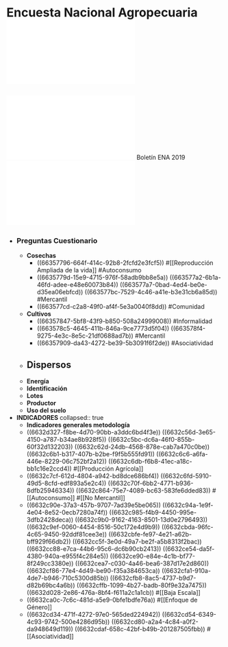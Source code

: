 # Encuesta Nacional Agropecuaria ![Documentacion.pdf](../assets/Documentacion-ENA-2019.pdf)
![boletin_ena_2019.pdf](../assets/boletin_ena_2019_1714603062842_0.pdf) Boletín ENA 2019
![met-ENA-mar2023.pdf](../assets/met-ENA-mar2023_1714606822822_0.pdf)
- ### Preguntas Cuestionario
	- **Cosechas**
		- ((66357796-664f-414c-92b8-2fcfd2e3fcf5))
		  #[[Reproducción Ampliada de la vida]] #Autoconsumo
		- ((6635779d-15e9-4715-976f-58adb9bb8e5a))
		  ((663577a2-6b1a-46fd-adee-e48e60073b84))
		  ((663577a7-0bad-4ed4-be0e-d35ea06ebfcd))
		  ((663577bc-7529-4c46-a41e-b3e31cb6a85d))
		  #Mercantil
		- ((663577cd-c2a8-49f0-af4f-5e3a0040f8dd))
		  #Comunidad
	- **Cultivos**
		- ((66357847-5bf8-43f9-b850-508a24999008))
		  #Informalidad
		- ((663578c5-4645-411b-846a-9ce7773d5f04))
		  ((663578f4-9275-4e3c-8e5c-21df0688ad7b))
		  #Mercantil
		- ((66357909-da43-4272-be39-5b3091f6f2de))
		  #Asociatividad
	- **Dispersos**
		-
	- **Energía**
	- **Identificación**
	- **Lotes**
	- **Productor**
	- **Uso del suelo**
- **INDICADORES**
  collapsed:: true
	- **Indicadores generales metodología**
	- ((6632d327-f8be-4d70-90bb-a3ddc6bd4f3e))
	  ((6632c56d-3e65-4150-a787-b34ae8b928f5))
	  ((6632c5bc-dc6a-46f0-855b-60f32d132203))
	  ((6632c62d-24db-4568-878e-cab7a470c0be))
	  ((6632c6b1-b317-407b-b2be-f9f5b555fd91))
	  ((6632c6c6-a6fa-446e-8229-06c752bf2a12))
	  ((6632c6db-f6b8-41ec-a18c-bb1c16e2ccd4))
	  #[[Producción Agrícola]]
	- ((6632c7cf-612d-4804-a942-bd8dce686bf4))
	  ((6632c6fd-5910-49d5-8cfd-edf893a5e2c4))
	  ((6632c70f-6bb2-4771-b936-8dfb25946334))
	  ((6632c864-75e7-4089-bc63-583fe6dded83))
	  #[[Autoconsumo]] #[[No Mercantil]]
	- ((6632c90e-37a3-457b-9707-7ad39e5be065))
	  ((6632c94a-1e9f-4e04-8e52-0ecb7280a74f))
	  ((6632c985-f4b9-4450-995e-3dfb2428deca))
	  ((6632c9b0-9162-4163-8501-13d0e2796493))
	  ((6632c9ef-0060-4454-8516-50c172e4d9b9))
	  ((6632cbda-96fc-4c65-9450-92ddf81cee3e))
	  ((6632cbfe-fe97-4e21-a62b-bff929f66db2))
	  ((6632cc5f-3e0d-49a7-be2f-a5b8313f2bac))
	  ((6632cc88-e7ca-44b6-95c6-dc6b90cb2413))
	  ((6632ce54-da5f-4380-940a-e955f4c284e5))
	  ((6632ce90-e84e-4c1b-bf77-8f249cc3380e))
	  ((6632cea7-c030-4a46-bea6-387d17e2d860))
	  ((6632cf86-77e4-4d49-be90-f35a384653ca))
	  ((6632cfa1-910a-4de7-b946-710c5300d85b))
	  ((6632cfb8-8ac5-4737-b9d7-d82b69bc4a6b))
	  ((6632cffb-1099-4b27-badb-80f9e32a7475))
	  ((6632d028-2e86-476a-8bf4-f611a2c1a1cb))
	  #[[Baja Escala]]
	- ((6632ca0c-7c6c-481d-a5e9-0bfe1bdfe76a))
	  #[[Enfoque de Género]]
	- ((6632cd34-471f-4272-97e0-565ded224942))
	  ((6632cd54-6349-4c93-9742-500e4286d95b))
	  ((6632cd80-a2a4-4c84-a0f2-da948649d119))
	  ((6632cdaf-658c-42bf-b49b-201287505fbb))
	  #[[Asociatividad]]